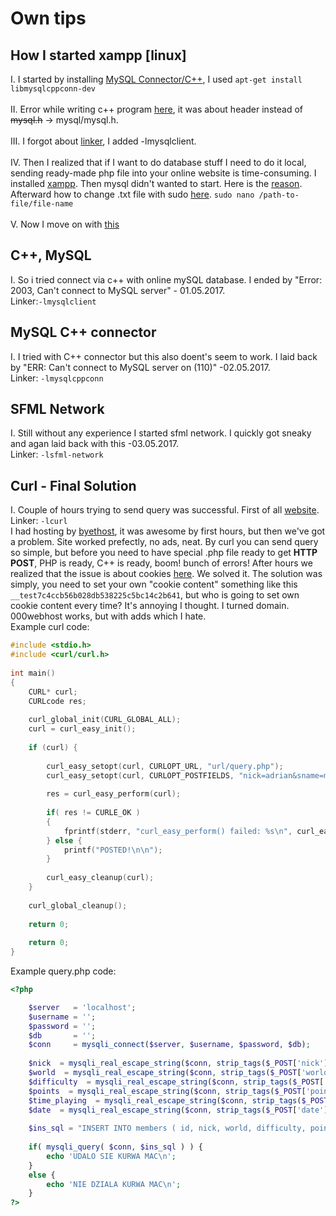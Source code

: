 # Own tips
## How I started xampp [linux]
I. I started by installing [MySQL Connector/C++](https://askubuntu.com/questions/165868/installing-mysql-connector-c), I used 
`
apt-get install libmysqlcppconn-dev
`<br/><br/>
II. Error while writing c++ program [here](http://stackoverflow.com/questions/14604228/mysql-h-file-cant-be-found), it was about header instead of ~~mysql.h~~ -> mysql/mysql.h.<br/><br/>
III. I forgot about [linker](http://stackoverflow.com/questions/9645844/mysql-with-c-error-undefined-reference-to-mysql-init), I added -lmysqlclient.<br/><br/>
IV. Then I realized that if I want to do database stuff I need to do it local, sending ready-made php file into your online 
website is time-consuming. I installed [xampp](https://www.apachefriends.org/pl/index.html). Then mysql didn't wanted to start. Here is the [reason](http://stackoverflow.com/questions/22971248/xampp-phpmyadmin-access-denied-error2002). Afterward how to change .txt file with sudo [here](http://www.linuxforums.org/forum/ubuntu-linux/108324-how-do-i-open-edit-text-file-sudo.html).
`
sudo nano /path-to-file/file-name
`<br/><br/>
V. Now I move on with [this](https://www.youtube.com/watch?v=siQCWPxDtMo&t=1179s)

## C++, MySQL
I. So i tried connect via c++ with online mySQL database. I ended by "Error: 2003, Can't connect to MySQL server" - 01.05.2017. <br/>
Linker:`-lmysqlclient` <br/>

## MySQL C++ connector
I. I tried with C++ connector but this also doent's seem to work. I laid back by "ERR: Can't connect to MySQL server on (110)" -02.05.2017. <br/>
Linker: `-lmysqlcppconn` <br/>

## SFML Network
I. Still without any experience I started sfml network. I quickly got sneaky and agan laid back with this -03.05.2017. <br/>
Linker: `-lsfml-network` <br/>

## Curl - Final Solution
I. Couple of hours trying to send query was successful. First of all [website](https://curl.haxx.se/libcurl/c/libcurl.html). <br/>
Linker: `-lcurl` <br/>
I had hosting by [byethost](https://byet.host/), it was awesome by first hours, but then we've got a problem. Site worked prefectly, no ads, neat. By curl you can send query so simple, but before you need to have special .php file ready to get **HTTP POST**, PHP is ready, C++ is ready, boom! bunch of errors! After hours we realized that the issue is about cookies [here](http://stackoverflow.com/questions/31912000/byethost-server-passing-html-values-checking-your-browser-with-json-string). We solved it. The solution was simply, you need to set your own "cookie content" something like this `__test7c4ccb56b028db538225c5bc14c2b641`, but who is going to set own cookie content every time? It's annoying I thought. I turned domain. 000webhost works, but with adds which I hate. <br/>
Example curl code:
```cpp
#include <stdio.h>
#include <curl/curl.h>
 
int main()
{
	CURL* curl;
    CURLcode res;
 
    curl_global_init(CURL_GLOBAL_ALL);
    curl = curl_easy_init();
 
    if (curl) {
 
        curl_easy_setopt(curl, CURLOPT_URL, "url/query.php");
        curl_easy_setopt(curl, CURLOPT_POSTFIELDS, "nick=adrian&sname=michalek");
 
        res = curl_easy_perform(curl);
 
        if( res != CURLE_OK )
		{
            fprintf(stderr, "curl_easy_perform() failed: %s\n", curl_easy_strerror(res));
        } else {
            printf("POSTED!\n\n");
        }
 
        curl_easy_cleanup(curl);
    }
 
    curl_global_cleanup();
 
    return 0;
	
	return 0;
}
```
Example query.php code:
```php
<?php

	$server   = 'localhost';
	$username = '';
	$password = '';
	$db       = '';
	$conn     = mysqli_connect($server, $username, $password, $db);
	 
	$nick  = mysqli_real_escape_string($conn, strip_tags($_POST['nick']));
	$world  = mysqli_real_escape_string($conn, strip_tags($_POST['world']));
	$difficulty  = mysqli_real_escape_string($conn, strip_tags($_POST['difficulty']));
	$points  = mysqli_real_escape_string($conn, strip_tags($_POST['points']));
	$time_playing  = mysqli_real_escape_string($conn, strip_tags($_POST['time_playing']));
	$date  = mysqli_real_escape_string($conn, strip_tags($_POST['date']));
	 
	$ins_sql = "INSERT INTO members ( id, nick, world, difficulty, points, time_playing, date) VALUES ( NULL, '$nick', '$world', '$difficulty', '$points', '$time_playing', '$date' )";
	 
	if( mysqli_query( $conn, $ins_sql ) ) {
	    echo 'UDALO SIE KURWA MAC\n';
	}
	else {
	    echo 'NIE DZIALA KURWA MAC\n';
	}
?>
```
